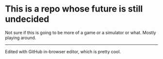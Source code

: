 # This is a repo whose future is still undecided

Not sure if this is going to be more of a game or a simulator or what. Mostly playing around.

***
Edited with GitHub in-browser editor, which is pretty cool.
